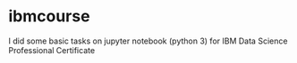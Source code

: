 # ibmcourse
I did some basic tasks on jupyter notebook (python 3) for IBM Data Science Professional Certificate
